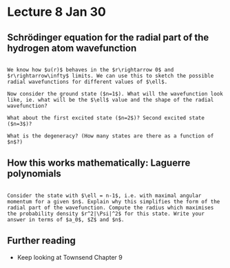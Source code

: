 # Lecture 8 Jan 30



## Schrödinger equation for the radial part of the hydrogen atom wavefunction





```{admonition} Class discussion: wavefunctions and energy levels of hydrogen

We know how $u(r)$ behaves in the $r\rightarrow 0$ and $r\rightarrow\infty$ limits. We can use this to sketch the possible radial wavefunctions for different values of $\ell$.

Now consider the ground state ($n=1$). What will the wavefunction look like, ie. what will be the $\ell$ value and the shape of the radial wavefunction?

What about the first excited state ($n=2$)? Second excited state ($n=3$)? 

What is the degeneracy? (How many states are there as a function of $n$?)

```




## How this works mathematically: Laguerre polynomials




```{admonition} Exercise: size of atom

Consider the state with $\ell = n-1$, i.e. with maximal angular momentum for a given $n$. Explain why this simplifies the form of the radial part of the wavefunction. Compute the radius which maximises the probability density $r^2|\Psi|^2$ for this state. Write your answer in terms of $a_0$, $Z$ and $n$.

```




## Further reading

- Keep looking at Townsend Chapter 9

